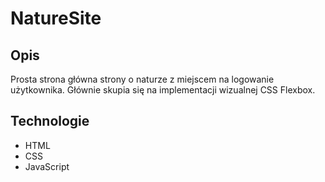 # NatureSite

## Opis
Prosta strona główna strony o naturze z miejscem na logowanie użytkownika.
Głównie skupia się na implementacji wizualnej CSS Flexbox.

## Technologie
* HTML
* CSS
* JavaScript
